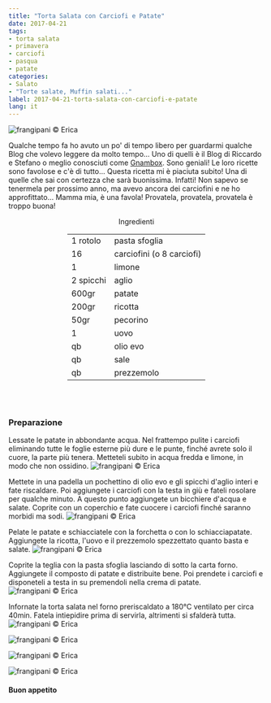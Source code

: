 ```yaml
---
title: "Torta Salata con Carciofi e Patate"
date: 2017-04-21
tags:
- torta salata
- primavera
- carciofi
- pasqua
- patate 
categories:
- Salato
- "Torte salate, Muffin salati..."
label: 2017-04-21-torta-salata-con-carciofi-e-patate
lang: it
---
```

![](../2017-04-21-torta-salata-con-carciofi-e-patate/header.jpg "frangipani © Erica")

Qualche tempo fa ho avuto un po' di tempo libero per guardarmi qualche Blog che volevo leggere da molto tempo... Uno di quelli è il Blog di Riccardo e Stefano o meglio conosciuti come <a href="http://gnambox.com" target="_blank">Gnambox</a>. Sono geniali! Le loro ricette sono favolose e c'è di tutto... Questa ricetta mi è piaciuta subito! Una di quelle che sai con certezza che sarà buonissima. Infatti! Non sapevo se tenermela per prossimo anno, ma avevo ancora dei carciofini e ne ho approfittato... Mamma mia, è una favola! Provatela, provatela, provatela è troppo buona!

<div id="wrapper" style="text-align: center">
  <div id="yourdiv" style="display: inline-block;">
    <div class="ingredients">
      <div class="ingredients-title">Ingredienti</div>
      <table>
        <tbody>
          <tr>
            <td>1 rotolo</td>
            <td>pasta sfoglia</td>
          </tr>
          <tr>
            <td>16</td>
            <td>carciofini (o 8 carciofi)</td>
          </tr>
          <tr>
            <td>1</td>
            <td>limone</td>
          </tr>
          <tr>
            <td>2 spicchi</td>
            <td>aglio</td>
          </tr>
          <tr>
            <td>600gr</td>
            <td>patate</td>
          </tr>
          <tr>  
            <td>200gr</td>
            <td>ricotta</td>
          </tr>
          <tr>
            <td>50gr</td>
            <td>pecorino</td>
          </tr>
          <tr>
            <td>1</td>
            <td>uovo</td>
          </tr>
          <tr>
            <td>qb</td>
            <td>olio evo</td>
          </tr>
          <tr>
            <td>qb</td>
            <td>sale</td>
          </tr>
          <tr>
            <td>qb</td>
            <td>prezzemolo</td>
          </tr>
        </tbody>
      </table>
      <br></br>
    </div>
  </div>
</div>


<h3>
  <font color="grey">
    <i class="fa-solid fa-gears"></i>
  </font> Preparazione
</h3>

Lessate le patate in abbondante acqua. Nel frattempo pulite i carciofi eliminando tutte le foglie esterne più dure e le punte, finché avrete solo il cuore, la parte più tenera. Metteteli subito in acqua fredda e limone, in modo che non ossidino. 
![](../2017-04-21-torta-salata-con-carciofi-e-patate/carciofi.jpg "frangipani © Erica")

Mettete in una padella un pochettino di olio evo e gli spicchi d'aglio interi e fate riscaldare. Poi aggiungete i carciofi con la testa in giù e fateli rosolare per qualche minuto. A questo punto aggiungete un bicchiere d'acqua e salate. Coprite con un coperchio e fate cuocere i carciofi finché saranno morbidi ma sodi. 
![](../2017-04-21-torta-salata-con-carciofi-e-patate/padella.jpg "frangipani © Erica")

Pelate le patate e schiacciatele con la forchetta o con lo schiacciapatate. Aggiungete la ricotta, l'uovo e il prezzemolo spezzettato quanto basta e salate.
![](../2017-04-21-torta-salata-con-carciofi-e-patate/patate.jpg "frangipani © Erica")

Coprite la teglia con la pasta sfoglia lasciando di sotto la carta forno. Aggiungete il composto di patate e distribuite bene. Poi prendete i carciofi e disponeteli a testa in su premendoli nella crema di patate.
![](../2017-04-21-torta-salata-con-carciofi-e-patate/teglia.jpg "frangipani © Erica")

Infornate la torta salata nel forno preriscaldato a 180°C ventilato per circa 40min. Fatela intiepidire prima di servirla, altrimenti si sfalderà tutta. 
![](../2017-04-21-torta-salata-con-carciofi-e-patate/risultato1.jpg "frangipani © Erica")

![](../2017-04-21-torta-salata-con-carciofi-e-patate/risultato2.jpg "frangipani © Erica")

![](../2017-04-21-torta-salata-con-carciofi-e-patate/risultato3.jpg "frangipani © Erica")

![](../2017-04-21-torta-salata-con-carciofi-e-patate/risultato4.jpg "frangipani © Erica")

<h4>Buon appetito
  <font color="red">
    <i class="fa-regular fa-face-smile"></i>
  </font>
</h4>
